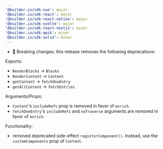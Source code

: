 ```yaml
---
'@builder.io/sdk-vue': major
'@builder.io/sdk-react': major
'@builder.io/sdk-react-native': major
'@builder.io/sdk-svelte': major
'@builder.io/sdk-react-nextjs': minor
'@builder.io/sdk-qwik': minor
'@builder.io/sdk-solid': minor
---
```


- 🧨 Breaking changes: this release removes the following deprecations:

Exports:

- `RenderBlocks` -> `Blocks`
- `RenderContent` -> `Content`
- `getContent` -> `fetchOneEntry`
- `getAllContent` -> `fetchEntries`

Arguments/Props:

- `Content`'s `includeRefs` prop is removed in favor of `enrich`.
- `fetchOneEntry`'s `includeRefs` and `noTraverse` arguments are removed in favor of `enrich`.

Functionality:

- removed deprecated side-effect `registerComponent()`. Instead, use the `customComponents` prop of `Content`.
